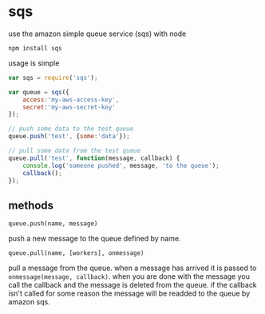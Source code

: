 # sqs

use the amazon simple queue service (sqs) with node

	npm install sqs

usage is simple

``` js
var sqs = require('sqs');

var queue = sqs({
	access:'my-aws-access-key',
	secret:'my-aws-secret-key'
});

// push some data to the test queue
queue.push('test', {some:'data'});

// pull some data from the test queue
queue.pull('test', function(message, callback) {
	console.log('someone pushed', message, 'to the queue');
	callback();
});
```

## methods

	queue.push(name, message)

push a new message to the queue defined by name.

	queue.pull(name, [workers], onmessage)

pull a message from the queue. when a message has arrived it is passed to `onmessage(message, callback)`.
when you are done with the message you call the callback and the message is deleted from the queue.
if the callback isn't called for some reason the message will be readded to the queue by amazon sqs.
